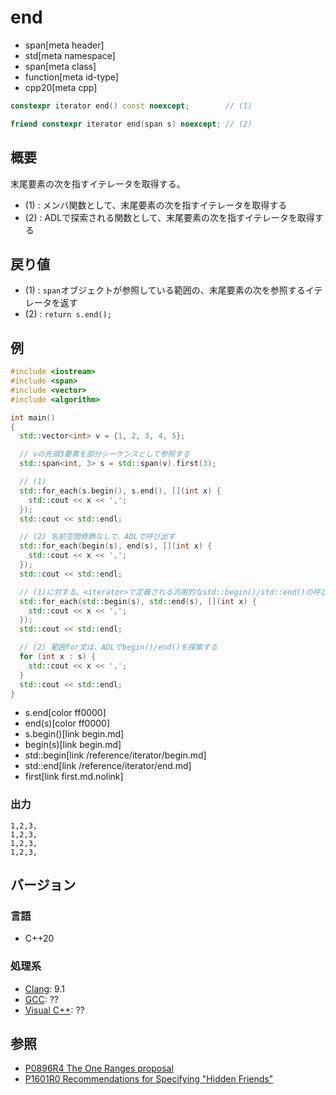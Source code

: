 # end
* span[meta header]
* std[meta namespace]
* span[meta class]
* function[meta id-type]
* cpp20[meta cpp]

```cpp
constexpr iterator end() const noexcept;        // (1)

friend constexpr iterator end(span s) noexcept; // (2)
```

## 概要
末尾要素の次を指すイテレータを取得する。

- (1) : メンバ関数として、末尾要素の次を指すイテレータを取得する
- (2) : ADLで探索される関数として、末尾要素の次を指すイテレータを取得する


## 戻り値
- (1) : `span`オブジェクトが参照している範囲の、末尾要素の次を参照するイテレータを返す
- (2) : `return s.end();`


## 例
```cpp example
#include <iostream>
#include <span>
#include <vector>
#include <algorithm>

int main()
{
  std::vector<int> v = {1, 2, 3, 4, 5};

  // vの先頭3要素を部分シーケンスとして参照する
  std::span<int, 3> s = std::span(v).first(3);

  // (1)
  std::for_each(s.begin(), s.end(), [](int x) {
    std::cout << x << ',';
  });
  std::cout << std::endl;

  // (2) 名前空間修飾なしで、ADLで呼び出す
  std::for_each(begin(s), end(s), [](int x) {
    std::cout << x << ',';
  });
  std::cout << std::endl;

  // (1)に対する、<iterator>で定義される汎用的なstd::begin()/std::end()の呼び出し
  std::for_each(std::begin(s), std::end(s), [](int x) {
    std::cout << x << ',';
  });
  std::cout << std::endl;

  // (2) 範囲for文は、ADLでbegin()/end()を探索する
  for (int x : s) {
    std::cout << x << ',';
  }
  std::cout << std::endl;
}
```
* s.end[color ff0000]
* end(s)[color ff0000]
* s.begin()[link begin.md]
* begin(s)[link begin.md]
* std::begin[link /reference/iterator/begin.md]
* std::end[link /reference/iterator/end.md]
* first[link first.md.nolink]

### 出力
```
1,2,3,
1,2,3,
1,2,3,
1,2,3,
```

## バージョン
### 言語
- C++20

### 処理系
- [Clang](/implementation.md#clang): 9.1
- [GCC](/implementation.md#gcc): ??
- [Visual C++](/implementation.md#visual_cpp): ??


## 参照
- [P0896R4 The One Ranges proposal](http://www.open-std.org/jtc1/sc22/wg21/docs/papers/2018/p0896r4.pdf)
- [P1601R0 Recommendations for Specifying "Hidden Friends"](http://www.open-std.org/jtc1/sc22/wg21/docs/papers/2019/p1601r0.pdf)
